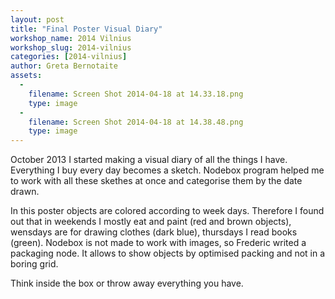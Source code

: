 ```yaml
---
layout: post
title: "Final Poster Visual Diary"
workshop_name: 2014 Vilnius
workshop_slug: 2014-vilnius
categories: [2014-vilnius]
author: Greta Bernotaite
assets:
  -
    filename: Screen Shot 2014-04-18 at 14.33.18.png
    type: image
  -
    filename: Screen Shot 2014-04-18 at 14.38.48.png
    type: image
---
```

October 2013 I started making a visual diary of all the things I have. Everything I buy every day becomes a sketch. Nodebox program helped me to work with all these skethes at once and categorise them by the date drawn. 

In this poster objects are colored according to week days. Therefore I found out that in weekends I mostly eat and paint (red and brown objects), wensdays are for drawing clothes (dark blue), thursdays I read books (green). Nodebox is not made to work with images, so Frederic writed a packaging node. It allows to show objects by optimised packing and not in a boring grid. 

Think inside the box or throw away everything you have.
